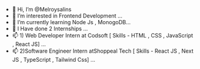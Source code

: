- 👋 Hi, I’m @Melroysalins
- 👀 I’m interested in Frontend Development ...
- 🌱 I’m currently learning Node Js , MonogoDB...
- 💞️ I Have done 2 Internships  ...
- 📫 1) Web Developer Intern at Codsoft  [ Skills - HTML , CSS , JavaScript , React JS] ...
- 📫 2)Software Engineer Intern atShoppeal Tech [ Skills - React JS , Next JS , TypeScript , Tailwind Css] ...


<!---
Melroysalins/Melroysalins is a ✨ special ✨ repository because its `README.md` (this file) appears on your GitHub profile.
You can click the Preview link to take a look at your changes.
--->
